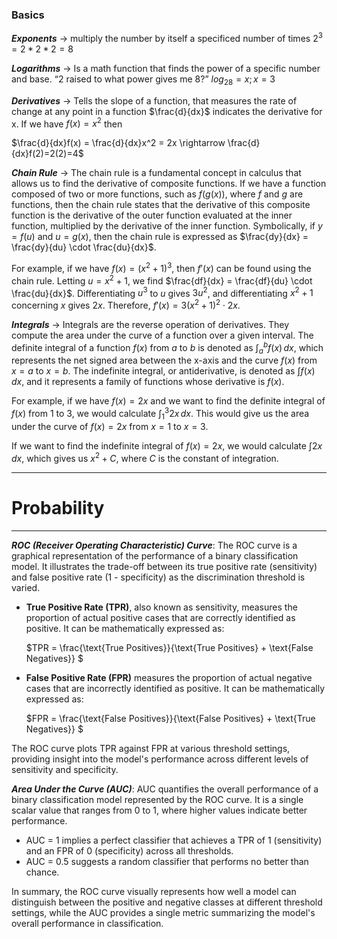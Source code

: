 

### Basics

***Exponents*** -> multiply the number by itself a specificed number of times $2^3 = 2*2*2 = 8$ 

***Logarithms*** -> Is a math function that finds the power of a specific number and base. “2 raised to what power gives me 8?” $log_28= x; x = 3$ 

***Derivatives*** -> Tells the slope of a function, that measures the rate of change at any point in a function $\frac{d}{dx}$  indicates the derivative for x.  If we have $f(x)=x^2$ then 

$\frac{d}{dx}f(x) = \frac{d}{dx}x^2 = 2x \rightarrow \frac{d}{dx}f(2)=2(2)=4$

***Chain Rule*** -> The chain rule is a fundamental concept in calculus that allows us to find the derivative of composite functions. If we have a function composed of two or more functions, such as $f(g(x))$, where $f$ and $g$ are functions, then the chain rule states that the derivative of this composite function is the derivative of the outer function evaluated at the inner function, multiplied by the derivative of the inner function. Symbolically, if $y = f(u)$ and $u = g(x)$, then the chain rule is expressed as $\frac{dy}{dx} = \frac{dy}{du} \cdot \frac{du}{dx}$.

For example, if we have $f(x) = (x^2 + 1)^3$, then $f'(x)$ can be found using the chain rule. Letting $u = x^2 + 1$, we find $\frac{df}{dx} = \frac{df}{du} \cdot \frac{du}{dx}$. Differentiating $u^3$ to $u$ gives $3u^2$, and differentiating $x^2 + 1$ concerning $x$ gives $2x$. Therefore, $f'(x) = 3(x^2 + 1)^2 \cdot 2x$.

***Integrals*** -> Integrals are the reverse operation of derivatives. They compute the area under the curve of a function over a given interval. The definite integral of a function $f(x)$ from $a$ to $b$ is denoted as $\int_{a}^{b} f(x) \, dx$, which represents the net signed area between the x-axis and the curve $f(x)$ from $x = a$ to $x = b$. The indefinite integral, or antiderivative, is denoted as $\int f(x) \, dx$, and it represents a family of functions whose derivative is $f(x)$.

For example, if we have $f(x) = 2x$ and we want to find the definite integral of $f(x)$ from $1$ to $3$, we would calculate $\int_{1}^{3} 2x \, dx$. This would give us the area under the curve of $f(x) = 2x$ from $x = 1$ to $x = 3$.

If we want to find the indefinite integral of $f(x) = 2x$, we would calculate $\int 2x \, dx$, which gives us $x^2 + C$, where $C$ is the constant of integration.

---

# Probability 



















---

***ROC (Receiver Operating Characteristic) Curve***:
The ROC curve is a graphical representation of the performance of a binary classification model. It illustrates the trade-off between its true positive rate (sensitivity) and false positive rate (1 - specificity) as the discrimination threshold is varied.

- **True Positive Rate (TPR)**, also known as sensitivity, measures the proportion of actual positive cases that are correctly identified as positive. It can be mathematically expressed as:

    $TPR = \frac{\text{True Positives}}{\text{True Positives} + \text{False Negatives}} $

- **False Positive Rate (FPR)** measures the proportion of actual negative cases that are incorrectly identified as positive. It can be mathematically expressed as:

    $FPR = \frac{\text{False Positives}}{\text{False Positives} + \text{True Negatives}} $

The ROC curve plots TPR against FPR at various threshold settings, providing insight into the model's performance across different levels of sensitivity and specificity.

***Area Under the Curve (AUC)***:
AUC quantifies the overall performance of a binary classification model represented by the ROC curve. It is a single scalar value that ranges from 0 to 1, where higher values indicate better performance.

- AUC = 1 implies a perfect classifier that achieves a TPR of 1 (sensitivity) and an FPR of 0 (specificity) across all thresholds.
- AUC = 0.5 suggests a random classifier that performs no better than chance.

In summary, the ROC curve visually represents how well a model can distinguish between the positive and negative classes at different threshold settings, while the AUC provides a single metric summarizing the model's overall performance in classification.
